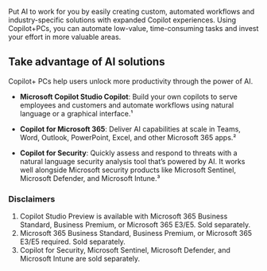 Put AI to work for you by easily creating custom, automated workflows and industry-specific solutions with expanded Copilot experiences. Using Copilot+PCs, you can automate low-value, time-consuming tasks and invest your effort in more valuable areas.

## Take advantage of AI solutions

Copilot+ PCs help users unlock more productivity through the power of AI.

- **Microsoft Copilot Studio Copilot**: Build your own copilots to serve employees and customers and automate workflows using natural language or a graphical interface.¹

- **Copilot for Microsoft 365**: Deliver AI capabilities at scale in Teams, Word, Outlook, PowerPoint, Excel, and other Microsoft 365 apps.²

- **Copilot for Security**: Quickly assess and respond to threats with a natural language security analysis tool that’s powered by AI. It works well alongside Microsoft security products like Microsoft Sentinel, Microsoft Defender, and Microsoft Intune.³

### Disclaimers

1. Copilot Studio Preview is available with Microsoft 365 Business Standard, Business Premium, or Microsoft 365 E3/E5. Sold separately.
1. Microsoft 365 Business Standard, Business Premium, or Microsoft 365 E3/E5 required. Sold separately.
1. Copilot for Security, Microsoft Sentinel, Microsoft Defender, and Microsoft Intune are sold separately.